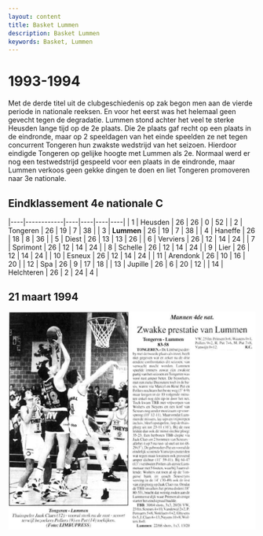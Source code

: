 ```yaml
---
layout: content
title: Basket Lummen
description: Basket Lummen
keywords: Basket, Lummen
---
```


# 1993-1994

Met de derde titel uit de clubgeschiedenis op zak begon men aan de vierde periode in nationale reeksen. En voor het eerst was het helemaal geen gevecht tegen de degradatie. Lummen stond achter het veel te sterke Heusden lange tijd op de 2e plaats. Die 2e plaats gaf recht op een plaats in de eindronde, maar op 2 speeldagen van het einde speelden ze net tegen concurrent Tongeren hun zwakste wedstrijd van het seizoen. Hierdoor eindigde Tongeren op gelijke hoogte met Lummen als 2e. Normaal werd er nog een testwedstrijd gespeeld voor een plaats in de eindronde, maar Lummen verkoos geen gekke dingen te doen en liet Tongeren promoveren naar 3e nationale.

## Eindklassement 4e nationale C

|----|------------|----|----|----|----|
| 1  | Heusden    | 26 | 26 | 0  | 52 |
| 2  | Tongeren   | 26 | 19 | 7  | 38 |
| 3  | **Lummen** | 26 | 19 | 7  | 38 |
| 4  | Haneffe    | 26 | 18 | 8  | 36 |
| 5  | Diest      | 26 | 13 | 13 | 26 |
| 6  | Verviers   | 26 | 12 | 14 | 24 |
| 7  | Sprimont   | 26 | 12 | 14 | 24 |
| 8  | Schelle    | 26 | 12 | 14 | 24 |
| 9  | Lier       | 26 | 12 | 14 | 24 |
| 10 | Esneux     | 26 | 12 | 14 | 24 |
| 11 | Arendonk   | 26 | 10 | 16 | 20 |
| 12 | Spa        | 26 | 9  | 17 | 18 |
| 13 | Jupille    | 26 | 6  | 20 | 12 |
| 14 | Helchteren | 26 | 2  | 24 | 4  |

## 21 maart 1994

![19940321](/club/geschiedenis/1993-1994/19940321.gif)